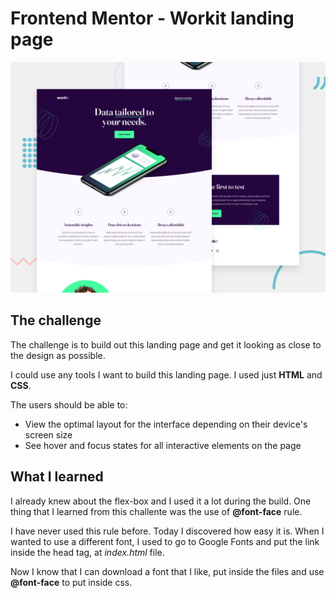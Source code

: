 # Frontend Mentor - Workit landing page

![Design preview for the Workit landing page coding challenge](./preview.jpg)

## The challenge

The challenge is to build out this landing page and get it looking as close to the design as possible.

I could use any tools I want to build this landing page. I used just **HTML** and **CSS**.

The users should be able to:

- View the optimal layout for the interface depending on their device's screen size
- See hover and focus states for all interactive elements on the page


## What I learned

I already knew about the flex-box and I used it a lot during the build. One thing that I learned from this challente was the use of **@font-face** rule.

I have never used this rule before. Today I discovered how easy it is. When I wanted to use a different font, I used to go to Google Fonts and put the link inside the head tag, at *index.html* file.

Now I know that I can download a font that I like, put inside the files and use **@font-face** to put inside css.

